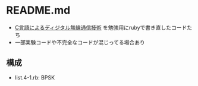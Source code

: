 # README.md

- [C言語によるディジタル無線通信技術](https://www.amazon.co.jp/dp/4339008176) を勉強用にrubyで書き直したコードたち
- 一部実験コードや不完全なコードが混じってる場合あり

## 構成

- list.4-1.rb: BPSK
